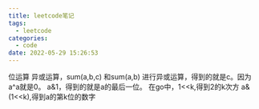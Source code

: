 ```yaml
---
title: leetcode笔记
tags:
  - leetcode
categories:
  - code
date: 2022-05-29 15:26:53
---
```


位运算
异或运算，sum(a,b,c) 和sum(a,b) 进行异或运算，得到的就是c。因为a^a就是0。
a&1，得到的就是a的最后一位。
在go中，1<<k,得到2的k次方
a&(1<<k),得到a的第k位的数字


